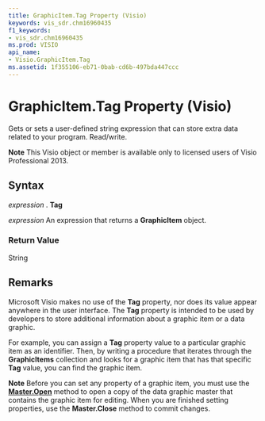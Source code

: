 ```yaml
---
title: GraphicItem.Tag Property (Visio)
keywords: vis_sdr.chm16960435
f1_keywords:
- vis_sdr.chm16960435
ms.prod: VISIO
api_name:
- Visio.GraphicItem.Tag
ms.assetid: 1f355106-eb71-0bab-cd6b-497bda447ccc
---
```



# GraphicItem.Tag Property (Visio)

Gets or sets a user-defined string expression that can store extra data related to your program. Read/write.


 **Note**  This Visio object or member is available only to licensed users of Visio Professional 2013.


## Syntax

 _expression_ . **Tag**

 _expression_ An expression that returns a **GraphicItem** object.


### Return Value

String


## Remarks

Microsoft Visio makes no use of the  **Tag** property, nor does its value appear anywhere in the user interface. The **Tag** property is intended to be used by developers to store additional information about a graphic item or a data graphic.

For example, you can assign a  **Tag** property value to a particular graphic item as an identifier. Then, by writing a procedure that iterates through the **GraphicItems** collection and looks for a graphic item that has that specific **Tag** value, you can find the graphic item.


 **Note**  Before you can set any property of a graphic item, you must use the  **[Master.Open](master-open-method-visio.md)** method to open a copy of the data graphic master that contains the graphic item for editing. When you are finished setting properties, use the **Master.Close** method to commit changes.


